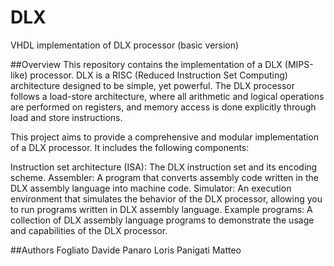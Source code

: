 # DLX
VHDL implementation of DLX processor (basic version)

##Overview
This repository contains the implementation of a DLX (MIPS-like) processor. DLX is a RISC (Reduced Instruction Set Computing) architecture designed to be simple, yet powerful. The DLX processor follows a load-store architecture, where all arithmetic and logical operations are performed on registers, and memory access is done explicitly through load and store instructions.

This project aims to provide a comprehensive and modular implementation of a DLX processor. It includes the following components:

Instruction set architecture (ISA): The DLX instruction set and its encoding scheme.
Assembler: A program that converts assembly code written in the DLX assembly language into machine code.
Simulator: An execution environment that simulates the behavior of the DLX processor, allowing you to run programs written in DLX assembly language.
Example programs: A collection of DLX assembly language programs to demonstrate the usage and capabilities of the DLX processor.

##Authors
Fogliato Davide
Panaro Loris
Panigati Matteo

